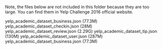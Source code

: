 Note, the files below are not included in this folder because they are too large. You can find them in Yelp Challenge 2016 official website.

yelp_academic_dataset_business.json (77.3M)
yelp_academic_dataset_checkin.json (28M)
yelp_academic_dataset_review.json (2.29G)
yelp_academic_dataset_tip.json (130M)
yelp_academic_dataset_user.json (287M)
yelp_academic_dataset_business.json (77.3M)